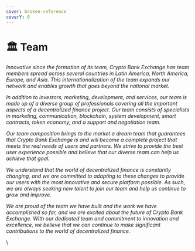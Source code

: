 ```yaml
---
cover: broken-reference
coverY: 0
---
```


# 🏛 Team

_Innovative since the formation of its team, Crypto Bank Exchange has team members spread across several countries in Latin America, North America, Europe, and Asia. This internationalization of the team expands our network and enables growth that goes beyond the national market._

_In addition to investors, marketing, development, and services, our team is made up of a diverse group of professionals covering all the important aspects of a decentralized finance project. Our team consists of specialists in marketing, communication, blockchain, system development, smart contracts, token economy, and a support and negotiation team._

_Our team composition brings to the market a dream team that guarantees that Crypto Bank Exchange is and will become a complete project that meets the real needs of users and partners. We strive to provide the best user experience possible and believe that our diverse team can help us achieve that goal._

_We understand that the world of decentralized finance is constantly changing, and we are committed to adapting to these changes to provide our users with the most innovative and secure platform possible. As such, we are always seeking new talent to join our team and help us continue to grow and improve._

_We are proud of the team we have built and the work we have accomplished so far, and we are excited about the future of Crypto Bank Exchange. With our dedicated team and commitment to innovation and excellence, we believe that we can continue to make significant contributions to the world of decentralized finance._

\
